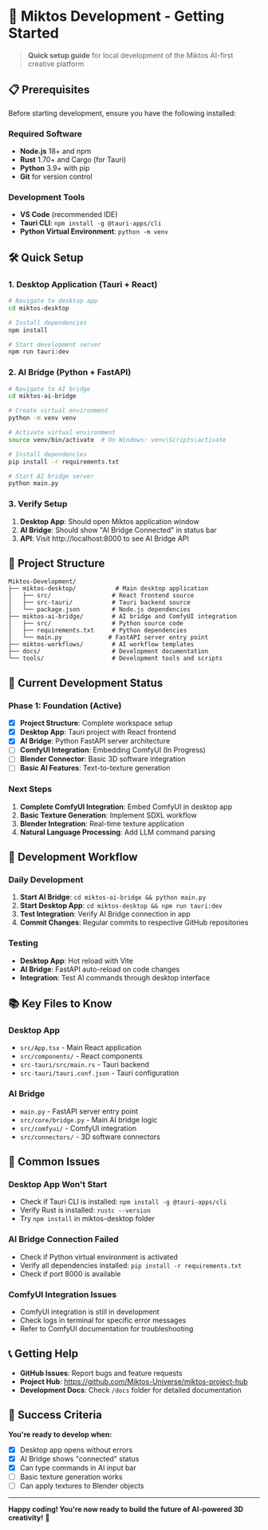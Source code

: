 # 🚀 Miktos Development - Getting Started

> **Quick setup guide** for local development of the Miktos AI-first creative platform

## 📋 Prerequisites

Before starting development, ensure you have the following installed:

### **Required Software**
- **Node.js** 18+ and npm
- **Rust** 1.70+ and Cargo (for Tauri)
- **Python** 3.9+ with pip
- **Git** for version control

### **Development Tools**
- **VS Code** (recommended IDE)
- **Tauri CLI**: `npm install -g @tauri-apps/cli`
- **Python Virtual Environment**: `python -m venv`

## 🛠️ Quick Setup

### **1. Desktop Application (Tauri + React)**

```bash
# Navigate to desktop app
cd miktos-desktop

# Install dependencies
npm install

# Start development server
npm run tauri:dev
```

### **2. AI Bridge (Python + FastAPI)**

```bash
# Navigate to AI bridge
cd miktos-ai-bridge

# Create virtual environment
python -m venv venv

# Activate virtual environment
source venv/bin/activate  # On Windows: venv\Scripts\activate

# Install dependencies
pip install -r requirements.txt

# Start AI bridge server
python main.py
```

### **3. Verify Setup**

1. **Desktop App**: Should open Miktos application window
2. **AI Bridge**: Should show "AI Bridge Connected" in status bar
3. **API**: Visit http://localhost:8000 to see AI Bridge API

## 📁 Project Structure

```
Miktos-Development/
├── miktos-desktop/           # Main desktop application
│   ├── src/                 # React frontend source
│   ├── src-tauri/           # Tauri backend source
│   └── package.json         # Node.js dependencies
├── miktos-ai-bridge/        # AI bridge and ComfyUI integration
│   ├── src/                 # Python source code
│   ├── requirements.txt     # Python dependencies
│   └── main.py             # FastAPI server entry point
├── miktos-workflows/        # AI workflow templates
├── docs/                    # Development documentation
└── tools/                   # Development tools and scripts
```

## 🎯 Current Development Status

### **Phase 1: Foundation (Active)**
- [x] **Project Structure**: Complete workspace setup
- [x] **Desktop App**: Tauri project with React frontend
- [x] **AI Bridge**: Python FastAPI server architecture
- [ ] **ComfyUI Integration**: Embedding ComfyUI (In Progress)
- [ ] **Blender Connector**: Basic 3D software integration
- [ ] **Basic AI Features**: Text-to-texture generation

### **Next Steps**
1. **Complete ComfyUI Integration**: Embed ComfyUI in desktop app
2. **Basic Texture Generation**: Implement SDXL workflow
3. **Blender Integration**: Real-time texture application
4. **Natural Language Processing**: Add LLM command parsing

## 🔧 Development Workflow

### **Daily Development**
1. **Start AI Bridge**: `cd miktos-ai-bridge && python main.py`
2. **Start Desktop App**: `cd miktos-desktop && npm run tauri:dev`
3. **Test Integration**: Verify AI Bridge connection in app
4. **Commit Changes**: Regular commits to respective GitHub repositories

### **Testing**
- **Desktop App**: Hot reload with Vite
- **AI Bridge**: FastAPI auto-reload on code changes
- **Integration**: Test AI commands through desktop interface

## 📚 Key Files to Know

### **Desktop App**
- `src/App.tsx` - Main React application
- `src/components/` - React components
- `src-tauri/src/main.rs` - Tauri backend
- `src-tauri/tauri.conf.json` - Tauri configuration

### **AI Bridge**
- `main.py` - FastAPI server entry point
- `src/core/bridge.py` - Main AI bridge logic
- `src/comfyui/` - ComfyUI integration
- `src/connectors/` - 3D software connectors

## 🚨 Common Issues

### **Desktop App Won't Start**
- Check if Tauri CLI is installed: `npm install -g @tauri-apps/cli`
- Verify Rust is installed: `rustc --version`
- Try `npm install` in miktos-desktop folder

### **AI Bridge Connection Failed**
- Check if Python virtual environment is activated
- Verify all dependencies installed: `pip install -r requirements.txt`
- Check if port 8000 is available

### **ComfyUI Integration Issues**
- ComfyUI integration is still in development
- Check logs in terminal for specific error messages
- Refer to ComfyUI documentation for troubleshooting

## 📞 Getting Help

- **GitHub Issues**: Report bugs and feature requests
- **Project Hub**: https://github.com/Miktos-Universe/miktos-project-hub
- **Development Docs**: Check `/docs` folder for detailed documentation

## 🎉 Success Criteria

**You're ready to develop when:**
- [x] Desktop app opens without errors
- [x] AI Bridge shows "connected" status
- [x] Can type commands in AI input bar
- [ ] Basic texture generation works
- [ ] Can apply textures to Blender objects

---

**Happy coding! You're now ready to build the future of AI-powered 3D creativity!** 🚀